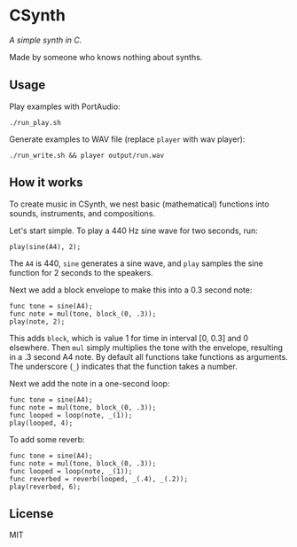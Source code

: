 # CSynth

*A simple synth in C.*

Made by someone who knows nothing about synths.

## Usage

Play examples with PortAudio:

    ./run_play.sh

Generate examples to WAV file (replace `player` with wav player):

    ./run_write.sh && player output/run.wav

## How it works

To create music in CSynth, we nest basic (mathematical) functions into sounds,
instruments, and compositions.

Let's start simple. To play a 440 Hz sine wave for two seconds, run:

    play(sine(A4), 2);

The `A4` is 440, `sine` generates a sine wave, and `play` samples the sine
function for 2 seconds to the speakers.

Next we add a block envelope to make this into a 0.3 second note:

    func tone = sine(A4);
    func note = mul(tone, block_(0, .3));
    play(note, 2);

This adds `block`, which is value 1 for time in interval [0, 0.3] and 0
elsewhere. Then `mul` simply multiplies the tone with the envelope, resulting in
a .3 second A4 note. By default all functions take functions as arguments. The
underscore (`_`) indicates that the function takes a number.

Next we add the note in a one-second loop:

    func tone = sine(A4);
    func note = mul(tone, block_(0, .3));
    func looped = loop(note, _(1));
    play(looped, 4);

To add some reverb:

    func tone = sine(A4);
    func note = mul(tone, block_(0, .3));
    func looped = loop(note, _(1));
    func reverbed = reverb(looped, _(.4), _(.2));
    play(reverbed, 6);

## License

MIT

